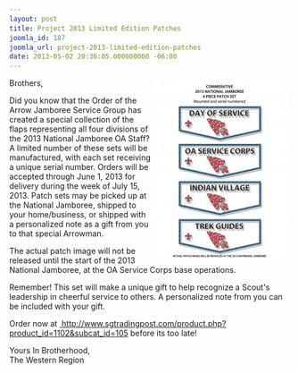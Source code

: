 ```yaml
---
layout: post
title: Project 2013 Limited Edition Patches
joomla_id: 187
joomla_url: project-2013-limited-edition-patches
date: 2013-05-02 20:36:05.000000000 -06:00
---
```

<p><img src="images/posts/2013NationalJambo/NationalJambo4PatchSet.jpg" alt="" align="right" />Brothers,</p>
<p>Did you know that the Order of the Arrow Jamboree Service Group has created a special collection of the flaps representing all four divisions of the 2013 National Jamboree OA Staff? A limited number of these sets will be manufactured, with each set receiving a unique serial number. Orders will be accepted through June 1, 2013 for delivery during the week of July 15, 2013. Patch sets may be picked up at the National Jamboree, shipped to your home/business, or shipped with a personalized note as a gift from you to that special Arrowman.</p>
<p>The actual patch image will not be released until the start of the 2013 National Jamboree, at the OA Service Corps base operations.</p>
<p>Remember! This set will make a unique gift to help recognize a Scout's leadership in cheerful service to others. A personalized note from you can be included with your gift.</p>
<p>Order now at <a href="http://www.sgtradingpost.com/product.php?product_id=1102&amp;subcat_id=105">&nbsp;</a><a href="http://www.sgtradingpost.com/product.php?product_id=1102&amp;subcat_id=105">http://www.sgtradingpost.com/product.php?product_id=1102&amp;subcat_id=105</a>&nbsp;before its too late!</p>
<p>Yours In Brotherhood,<br />The Western Region</p>

